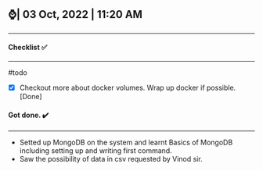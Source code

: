 ## ⌚| 03 Oct, 2022 | 11:20 AM
---

#### Checklist ✅
---
#todo
- [x] Checkout more about docker volumes. Wrap up docker if possible. [Done]




#### Got done. ✔️ 
---
- Setted up MongoDB on the system and learnt Basics of MongoDB including setting up and writing first command.
- Saw the possibility of data in csv requested by Vinod sir.

